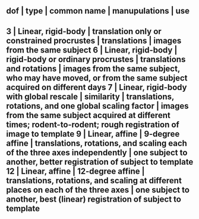 dof | type | common name | manupulations | use
----------------------------------------------
3 | Linear, rigid-body | translation only or constrained procrustes | translations |  images from the same subject
6 | Linear, rigid-body | rigid-body or ordinary procrustes | translations and rotations | images from the same subject, who may have moved, or from the same subject acquired on different days
7 | Linear, rigid-body with global rescale | similarity | translations, rotations, and one global scaling factor | images from the same subject acquired at different times; rodent-to-rodent; rough registration of image to template
9 | Linear, affine | 9-degree affine | translations, rotations, and scaling each of the three axes independently | one subject to another, better registration of subject to template
12 | Linear, affine | 12-degree affine | translations, rotations, and scaling at different places on each of the three axes | one subject to another, best (linear) registration of subject to template
----------------------------------------------
  
